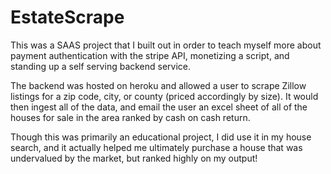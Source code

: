 # EstateScrape

This was a SAAS project that I built out in order to teach myself more about payment authentication with the stripe API, monetizing a script, and standing up a self serving backend service.

The backend was hosted on heroku and allowed a user to scrape Zillow listings for a zip code, city, or county (priced accordingly by size). It would then ingest all of the data, and email the user an excel sheet of all of the houses for sale in the area ranked by cash on cash return.

Though this was primarily an educational project, I did use it in my house search, and it actually helped me ultimately purchase a house that was undervalued by the market, but ranked highly on my output!
